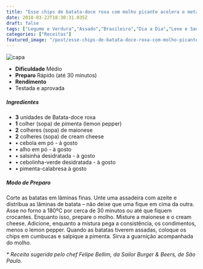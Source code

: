 ```yaml
---
title: "Esse chips de batata-doce roxa com molho picante acelera o metabolismo"
date: 2018-03-22T18:30:31.035Z
draft: false
tags: ["Legume e Verdura","Assado","Brasileira","Dia a Dia","Leve e Saudável"]
categories: ["Receitas"]
featured_image: "/post/esse-chips-de-batata-doce-roxa-com-molho-picante-acelera-o-metabolismo.b96a5fbd.jpg"
---
```


![capa](/post/esse-chips-de-batata-doce-roxa-com-molho-picante-acelera-o-metabolismo.b96a5fbd.jpg)

*   **Dificuldade** Médio
*   **Preparo** Rápido (até 30 minutos)
*   **Rendimento**
*   Testada e aprovada
    

##### Ingredientes

*   **3** unidades de Batata-doce roxa
*   **1** colher (sopa) de pimenta (lemon pepper)
*   **2** colheres (sopa) de maionese
*   **2** colheres (sopa) de cream cheese
*   • cebola em pó - à gosto
*   • alho em pó - à gosto
*   • salsinha desidratada - à gosto
*   • cebolinha-verde desidratada - à gosto
*   • pimenta-calabresa à gosto

##### Modo de Preparo

Corte as batatas em lâminas finas. Unte uma assadeira com azeite e distribua as lâminas de batata – não deixe que uma fique em cima da outra. Asse no forno a 180ºC por cerca de 30 minutos ou até que fiquem crocantes. Enquanto isso, prepare o molho. Misture a maionese e o cream cheese. Adicione, enquanto a mistura pega a consistência, os condimentos, menos o lemon pepper. Quando as batatas tiverem assadas, coloque os chips em cumbucas e salpique a pimenta. Sirva a guarnição acompanhada do molho.

_\* Receita sugerida pelo chef Felipe Bellim, da Sailor Burger & Beers, de São Paulo._
